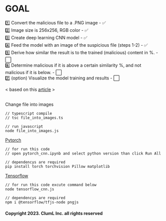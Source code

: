 # GOAL

1️⃣ Convert the malicious file to a .PNG image - ✅  
2️⃣ Image size is 256x256, RGB color - ✅  
3️⃣ Create deep learning CNN model - ✅  
4️⃣ Feed the model with an image of the suspicious file (steps 1-2) - ✅  
5️⃣ Derive how similar the result is to the trained (malicious) content in %. - ⬜️  
6️⃣ Determine malicious if it is above a certain similarity %, and not malicious if it is below. - ⬜️  
7️⃣ (option) Visualize the model training and results - ⬜️

< based on this [article](https://ieeexplore.ieee.org/document/8887303) >
</br></br>

Change file into images

```
// typescript compile
// tsc file_into_images.ts

// run javascript
node file_into_images.js
```

[Pytorch](https://pytorch.org)

```
// for run this code
// open pytorch_cnn.ipynb and select python version than click Run All

// dependencys are required
pip install torch torchvision Pillow matplotlib
```

[Tensorflow](https://www.tensorflow.org/)

```
// for run this code excute command below
node tensorflow_cnn.js

// dependencys are required
npm i @tensorflow/tfjs-node pngjs
```

#### Copyright 2023. ClumL Inc. all rights reserved
